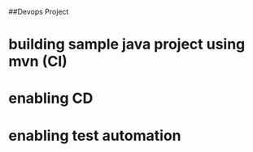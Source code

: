 ##Devops Project
# building sample java project using mvn (CI)
# enabling CD
# enabling test automation
